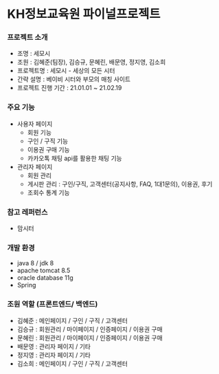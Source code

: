 # KH정보교육원 파이널프로젝트

### 프로젝트 소개

* 조명 : 세모시
* 조원 : 김혜준(팀장), 김승규, 문혜린, 배문영, 정지영, 김소희
* 프로젝트명 : 세모시 - 세상의 모든 시터
* 간략 설명 : 베이비 시터와 부모의 매칭 사이트
* 프로젝트 진행 기간 : 21.01.01 ~ 21.02.19

### 주요 기능
* 사용자 페이지
  * 회원 기능
  * 구인 / 구직 기능
  * 이용권 구매 기능
  * 카카오톡 채팅 api를 활용한 채팅 기능
*  관리자 페이지
   * 회원 관리
   * 게시판 관리 : 구인/구직, 고객센터(공지사항, FAQ, 1대1문의), 이용권, 후기
   * 조회수 통계 기능

### 참고 레퍼런스
* 맘시터

### 개발 환경
* java 8 / jdk 8
* apache tomcat 8.5
* oracle database 11g
* Spring

### 조원 역할 (프론트엔드/ 백엔드)
* 김혜준 : 메인페이지 / 구인 / 구직 / 고객센터
* 김승규 : 회원관리 / 마이페이지 / 인증페이지 / 이용권 구매
* 문혜린 : 회원관리 / 마이페이지 / 인증페이지 / 이용권 구매
* 배문영 : 관리자 페이지 / 기타
* 정지영 : 관리자 페이지 / 기타
* 김소희 : 메인페이지 / 구인 / 구직 / 고객센터
